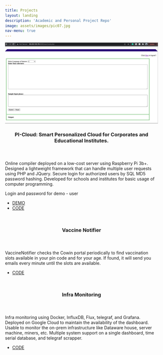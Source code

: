 ```yaml
---
title: Projects
layout: landing
description: 'Academic and Personal Project Repo'
image: assets/images/pic07.jpg
nav-menu: true
---
```


<!-- Main -->
<div id="main">

<!-- Two -->
<section id="two" class="spotlights">
	<section>
		<a href="https://github.com/hb0313/Pi-Cloud" class="image">
			<img src="assets/images/pic08.jpg" alt="" data-position="center center" />
		</a>
		<div class="content">
			<div class="inner">
				<header class="major">
					<h3>PI-Cloud: Smart Personalized Cloud for Corporates and Educational Institutes.</h3>
				</header>
				<p>Online compiler deployed on a low-cost server using Raspberry Pi 3b+. Designed a lightweight framework that can handle multiple user requests using PHP and JQuery. Secure login for authorized users by SQL MD5 password hashing. Developed for schools and institutes for basic usage of computer programming.</p>
				<p>Login and password for demo - user</p>
				<ul class="actions">
					<li><a href="https://picloud.ngrok.io/" class="button">DEMO</a></li>
					<li><a href="https://github.com/hb0313/Pi-Cloud" class="button">CODE</a></li>
				</ul>
			</div>
		</div>
	</section>
	<section>
		<a href="https://csecodeblock.blogspot.com/p/vaccine-notifier.html" class="image">
			<img src="{% link assets/images/pic09.jpg %}" alt="" data-position="top center" />
		</a>
		<div class="content">
			<div class="inner">
				<header class="major">
					<h3>Vaccine Notifier</h3>
				</header>
				<p>VaccineNotifier checks the Cowin portal periodically to find vaccination slots available in your pin code and for your age. If found, it will send you emails every minute until the slots are available.</p>
				<ul class="actions">
					<li><a href="https://csecodeblock.blogspot.com/p/vaccine-notifier.html" class="button">CODE</a></li>
				</ul>
			</div>
		</div>
	</section>
	<section>
		<a href="#" class="image">
			<img src="{% link assets/images/pic10.jpg %}" alt="" data-position="25% 25%" />
		</a>
		<div class="content">
			<div class="inner">
				<header class="major">
					<h3>Infra Monitoring</h3>
				</header>
				<p>Infra monitoring using Docker, InfluxDB, Flux, telegraf, and Grafana. Deployed on Google Cloud to maintain the availability of the dashboard. Usable to monitor the on-prem infrastructure like Dataware house, server machine, miners, etc. Multiple system support on a single dashboard, time serial database, and telegraf scrapper.</p>
				<ul class="actions">
					<li><a href="#" class="button">CODE</a></li>
				</ul>
		</div>
	</section>
</div>
